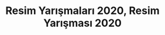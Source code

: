 ---
layout: category
headline: "Resim Yarışmaları"
subline: "Okullarda düzenlenen ve yetişkinlerin de katılabileceği resim yarışmaları bu sayfada listelenmektedir. 23 Nisan Resim Yarışması, 19 Mayıs Resim Yarışması vb. her yıl düzenlenen yarışmalar da uygun olduğunda listede görülecektir."
title: Resim Yarışmaları 2020, Resim Yarışması 2020
key: "resim yarışması"
description: Resim Yarışmaları 2020, Resim Yarışması 2020, Para Ödüllü Yarışmalar 2020, 2020 resim yarışmaları
permalink: "resim-yarismalari/"
---